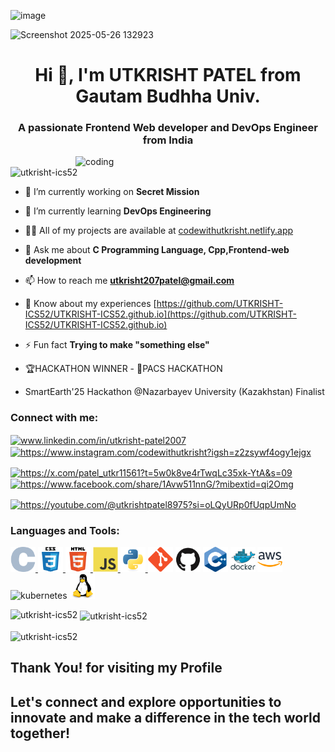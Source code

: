 ![image](https://github.com/user-attachments/assets/e9ab7a22-b63d-46d8-8759-4d3c8cabc889)

![Screenshot 2025-05-26 132923](https://github.com/user-attachments/assets/7b75e2a6-999d-4de3-95c1-a177db1b05b8)





<h1 align="center">Hi 👋, I'm UTKRISHT PATEL from Gautam Budhha Univ.</h1>
<h3 align="center">A passionate Frontend Web developer and DevOps Engineer from India </h3>
<img align="right" alt="coding" width="400" src="https://media1.giphy.com/media/RbDKaczqWovIugyJmW/giphy.gif">

<p align="left"> <img src="https://komarev.com/ghpvc/?username=utkrisht-ics52&label=Profile%20views&color=0e75b6&style=flat" alt="utkrisht-ics52" /> </p>

- 🔭 I’m currently working on **Secret Mission**

- 🌱 I’m currently learning **DevOps Engineering**

- 👨‍💻 All of my projects are available at [codewithutkrisht.netlify.app](codewithutkrisht.netlify.app)

- 💬 Ask me about **C Programming Language, Cpp,Frontend-web development**

- 📫 How to reach me **utkrisht207patel@gmail.com**

- 📄 Know about my experiences [https://github.com/UTKRISHT-ICS52/UTKRISHT-ICS52.github.io](https://github.com/UTKRISHT-ICS52/UTKRISHT-ICS52.github.io)
  

- ⚡ Fun fact **Trying to make "something else"**
-   🏆HACKATHON WINNER - 🥇PACS HACKATHON
-   SmartEarth'25 Hackathon @Nazarbayev University (Kazakhstan) Finalist

<h3 align="left">Connect with me:</h3>
<p align="left">
<a href="https://linkedin.com/in/http://www.linkedin.com/in/utkrisht-patel2007" target="blank"><img align="center" src="https://raw.githubusercontent.com/rahuldkjain/github-profile-readme-generator/master/src/images/icons/Social/linked-in-alt.svg" alt="www.linkedin.com/in/utkrisht-patel2007" height="30" width="40" /></a>
<a href="https://instagram.com/https://www.instagram.com/codewithutkrisht?igsh=z2zsywf4ogy1ejgx" target="blank"> <img align="center" src="https://raw.githubusercontent.com/rahuldkjain/github-profile-readme-generator/master/src/images/icons/Social/instagram.svg" alt="https://www.instagram.com/codewithutkrisht?igsh=z2zsywf4ogy1ejgx" height="30" width="40" /></a> 

<a href="https://x.com/patel_utkr11561?t=5w0k8ve4rTwqLc35xk-YtA&s=09" target="blank"> <img align="center" src="https://cdn.jsdelivr.net/npm/simple-icons@v3/icons/twitter.svg" alt="https://x.com/patel_utkr11561?t=5w0k8ve4rTwqLc35xk-YtA&s=09" height="30" width="40" /></a>
  <a href="https://www.facebook.com/share/1Avw511nnG/?mibextid=qi2Omg" target="blank"> <img align="center" src="https://cdn.jsdelivr.net/npm/simple-icons@3.0.1/icons/facebook.svg" alt="https://www.facebook.com/share/1Avw511nnG/?mibextid=qi2Omg" height="30" width="40" /></a>

   <a href="https://youtube.com/@utkrishtpatel8975?si=oLQyURp0fUqpUmNo" target="blank"> <img align="center" src="https://cdn.jsdelivr.net/npm/simple-icons@3.1.0/icons/youtube.svg" alt="https://youtube.com/@utkrishtpatel8975?si=oLQyURp0fUqpUmNo" height="30" width="40" /></a> 
</p>

<h3 align="left">Languages and Tools:</h3>
<p align="left"> <a href="https://www.cprogramming.com/" target="_blank" rel="noreferrer"> <img src="https://raw.githubusercontent.com/devicons/devicon/master/icons/c/c-original.svg" alt="c" width="40" height="40"/> </a> <a href="https://www.w3schools.com/css/" target="_blank" rel="noreferrer"> <img src="https://raw.githubusercontent.com/devicons/devicon/master/icons/css3/css3-original-wordmark.svg" alt="css3" width="40" height="40"/> </a> <a href="https://www.w3.org/html/" target="_blank" rel="noreferrer"> <img src="https://raw.githubusercontent.com/devicons/devicon/master/icons/html5/html5-original-wordmark.svg" alt="html5" width="40" height="40"/> </a> <a href="https://developer.mozilla.org/en-US/docs/Web/JavaScript" target="_blank" rel="noreferrer"> <img src="https://raw.githubusercontent.com/devicons/devicon/master/icons/javascript/javascript-original.svg" alt="javascript" width="40" height="40"/> </a> <a href="https://www.python.org" target="_blank" rel="noreferrer"> <img src="https://raw.githubusercontent.com/devicons/devicon/master/icons/python/python-original.svg" alt="python" width="40" height="40"/> </a>    <img src="https://raw.githubusercontent.com/devicons/devicon/master/icons/git/git-original.svg" alt="git" width="40" height="40"/> </a>  <img src="https://raw.githubusercontent.com/devicons/devicon/master/icons/github/github-original.svg" alt="github" width="40" height="40"/> </a>  <img src ="https://raw.githubusercontent.com/devicons/devicon/master/icons/cplusplus/cplusplus-original.svg" alt="cplusplus" width="40"  height="40"/> </a>  <img src ="https://raw.githubusercontent.com/devicons/devicon/master/icons/docker/docker-original-wordmark.svg" alt="docker" width="40"  height="40"/> </a> <img src ="https://raw.githubusercontent.com/devicons/devicon/master/icons/amazonwebservices/amazonwebservices-original-wordmark.svg" alt="amazonwebservices" width="40"  height="40"/> </a> 
<img src ="https://www.vectorlogo.zone/logos/kubernetes/kubernetes-icon.svg" alt="kubernetes" width="40"  height="40"/> </a> <img src ="https://raw.githubusercontent.com/devicons/devicon/master/icons/linux/linux-original.svg" alt="linux" width="40"  height="40"/> </a> </p>



<p><img align="left" src="https://github-readme-stats.vercel.app/api/top-langs?username=utkrisht-ics52&show_icons=true&locale=en&layout=compact" alt="utkrisht-ics52" /></p>

<p>&nbsp;<img align="center" src="https://github-readme-stats.vercel.app/api?username=utkrisht-ics52&show_icons=true&locale=en" alt="utkrisht-ics52" /></p>

<p><img align="center" src="https://github-readme-streak-stats.herokuapp.com/?user=utkrisht-ics52&" alt="utkrisht-ics52" /></p>
<h2> Thank You! for visiting my Profile </h2>
<h2> Let's connect and explore opportunities to innovate and make a difference in the tech world together!</h2>



